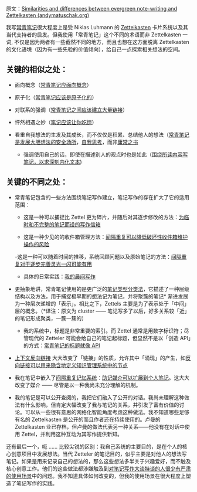 原文：[Similarities and differences between evergreen note-writing and Zettelkasten (andymatuschak.org)](https://notes.andymatuschak.org/z4AX7pHAu5uUfmrq4K4zig9x8jmmF62XgaMXm)

我写[常青笔记](https://notes.andymatuschak.org/z4SDCZQeRo4xFEQ8H4qrSqd68ucpgE6LU155C)很大程度上是受 Niklas Luhmann 的 [Zettelkasten](https://notes.andymatuschak.org/z2QvtE9w5zs49x7WUeG8Ut1vywHDLiG2Wkm9p) 卡片系统以及其当代支持者的启发。但我使用「常青笔记」这个不同的术语而非 Zettelkasten 一词, 不仅是因为两者有一些截然不同的地方，而且也想在这方面脱离 Zettelkasten 的文化语境（因为有一些先验的价值倾向），给自己一点探索相关想法的空间。

## 关键的相似之处：

- 面向概念（[常青笔记应面向概念](https://notes.andymatuschak.org/z6bci25mVUBNFdVWSrQNKr6u7AZ1jFzfTVbMF)）

- 原子化（[常青笔记应该是原子化的](https://notes.andymatuschak.org/z4Rrmh17vMBbauEGnFPTZSK3UmdsGExLRfZz1)）

- 对联系的强调（[常青笔记之间应该建立大量链接](https://notes.andymatuschak.org/z2HUE4ABbQjUNjrNemvkTCsLa1LPDRuwh1tXC)）

- 怦然相遇之妙（[笔记应该让你吃惊](https://notes.andymatuschak.org/z4KZ9973AoHhvM9Pj5Qrds48JXNbMEwVJmVRw)）

- 看重自我想法的生发及其成长，而不仅仅是积累、总结他人的想法（[常青笔记是发展大胆想法的安全场所](https://notes.andymatuschak.org/z8RTzukqNLKFXzqLwx25HrUrg5E5jiziGznWB)，[自我思考](https://notes.andymatuschak.org/z4enRPbLXdD8X8hCfVjaRkcGkronvhcfrgSQw)，而非[庸常之书](https://notes.andymatuschak.org/z3SqGJPwaWsZpbAZJLdCaAKfLcLJqZ4BqsRN7)

    - 强调使用自己的话，即使在描述别人的观点时也是如此（[围绕所读内容写笔记，以求深刻内化文本](https://notes.andymatuschak.org/zg3fYweZpbHeBTpcYke5mF4ZfrJutYcQEtFo))

## 关键的不同之处：

- 常青笔记包含的一些方法围绕笔记写作建立，笔记写作的存在扩大了它的适用范围：

    - 这是一种可以捕捉比 Zettel 更为碎片，并随后对其逐步修改的方法：[为临时和不完整的笔记而设的写作信箱](https://notes.andymatuschak.org/z5aJUJcSbxuQxzHr2YvaY4cX5TuvLQT7r27Dz)

    - 这是一种少见的的收件箱管理方法：[间隔重复可以降低破坏性收件箱维护操作的风险](https://notes.andymatuschak.org/z7yRMBXGc81KkUwLxefodzfnnfKXx63vXzP88)

    -这是一种可以随着时间的推移，系统回顾问题以及原始笔记的方法：[间隔重复对于逐步完善灵光一闪可能有用](https://notes.andymatuschak.org/z7iCjRziX6V6unNWL81yc2dJicpRw2Cpp9MfQ)

    - 具体的日常实践：[我的晨间写作](https://notes.andymatuschak.org/zVFGpprS64TzmKGNzGxq9FiCDnAnCPwRU5T)

- 更抽象地讲，常青笔记使用的是更广泛的[笔记类型分类法](https://notes.andymatuschak.org/z6f6xgGG4NKjkA5NA1kDd46whJh2Gt5rAmfX)，它描述了一种层级结构以及方法，用于捕捉极早期的想法记为笔记，并将聚簇的笔记\* 渐进发展为一种层次递增的「表示」。相比之下，Zettels 主要是为了表示处于「中间」层的概念。（\*译注：原文为 cluster —— 笔记写多了以后，好多关系较「近」的笔记形成聚类，一簇一簇的）

    - 我的系统中，标题是非常重要的索引。而 Zettel 通常是用数字标识符；尽管现代的 Zetteler 可能会给自己的笔记起标题，但显然不是以「创造 API」的方式：[常青笔记的标题就像 API](https://notes.andymatuschak.org/z3XP5GRmd9z1D2qCE7pxUvbeSVeQuMiqz9x1C)

- [上下文反向链接](https://notes.andymatuschak.org/z3RzQhmjeRxXVAAy81aUSKARwJL8dikdJG4VG) 大大改变了「链接」的性质，允许其中「涌现」的产生，如[反向链接可以用来隐含地定义知识管理系统中的节点](https://notes.andymatuschak.org/z2newCwFfd6iZFyf9bgspkbyt1G8wbQxJVgTK)

- 我在笔记中嵌入了[间隔重复记忆系统](https://notes.andymatuschak.org/z4eXdSMJFv2qVGXSUEKH4vdcHBrLHcFY1ZGfC)：[助记媒介可以扩展到个人笔记](https://notes.andymatuschak.org/z5ARNXtS5VxteskEW91S1yYTgAcLABNXsZuJE)。这大大改变了媒介 —— 尽管是以一种我尚未充分理解的机制。

- 我的笔记是可以公开查阅的，我把它们融入了公开的对话。我尚未理解这种做法有什么影响，但肯定大幅改变了我与笔记的关系，并引发了富有价值的讨论。可以从一些很有意思的网络化智能角度考虑这种做法。我不知道哪些足够有名的 Zettelkasten 是公开的而且作者还在持续使用的。卢曼的 Zettelkasten 业已存档，但卢曼的做法代表另一种关系——他没有在对话中使用 Zettel，并利用这种互动为其写作提供新知。

还有最后一个，呃 …… 比较尖锐的区别：我自己系统的主要目的，是在个人的核心创意项目中发展想法。当代 Zetteler 的笔记目的，似乎主要是对他人的想法写笔记。如果是用来记录自己的想法的，那么这些想法多半关于兴趣爱好，而不触及核心创意工作。他们的这些做法都涉嫌触及到[对笔记写作大谈特谈的人很少有严肃的使用场景](https://notes.andymatuschak.org/zUMFE66dxeweppDvgbNAb5hukXzXQu8ErVNv)中的问题。我不知道具体如何改变的，但我的使用场景在很大程度上塑造了笔记写作的实践。